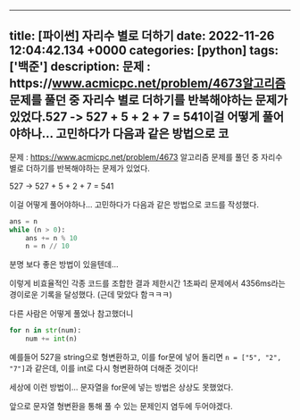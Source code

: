 

---
title: [파이썬] 자리수 별로 더하기
date: 2022-11-26 12:04:42.134 +0000
categories: [python]
tags: ['백준']
description: 문제 : https&#x3A;//www.acmicpc.net/problem/4673알고리즘 문제를 풀던 중 자리수 별로 더하기를 반복해야하는 문제가 있었다.527 -> 527 + 5 + 2 + 7 = 541이걸 어떻게 풀어야하나... 고민하다가 다음과 같은 방법으로 코
---

문제 : https://www.acmicpc.net/problem/4673
알고리즘 문제를 풀던 중 자리수 별로 더하기를 반복해야하는 문제가 있었다.


527 -> 527 + 5 + 2 + 7 = 541

이걸 어떻게 풀어야하나... 고민하다가 다음과 같은 방법으로 코드를 작성했다.
```python
ans = n
while (n > 0):
    ans += n % 10
    n = n // 10
```
분명 보다 좋은 방법이 있을텐데...

이렇게 비효율적인 각종 코드를 조합한 결과 제한시간 1초짜리 문제에서 4356ms라는 경이로운 기록을 달성했다. (근데 맞았다 함ㅋㅋㅋ)

다른 사람은 어떻게 풀었나 참고했더니
```python
for n in str(num):
	num += int(n)
```
예를들어 527을 string으로 형변환하고, 이를 for문에 넣어 돌리면 `n = ["5", "2", "7"]`과 같은데, 이를 int로 다시 형변환하여 더해준 것이다!

세상에 이런 방법이...
문자열을 for문에 넣는 방법은 상상도 못했었다.

앞으로 문자열 형변환을 통해 풀 수 있는 문제인지 염두에 두어야겠다.

        